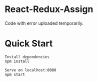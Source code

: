 # React-Redux-Assign
Code with error uploaded temporarily. 

# Quick Start
```
Install dependencies
npm install

Serve on localhost:8080
npm start
```
